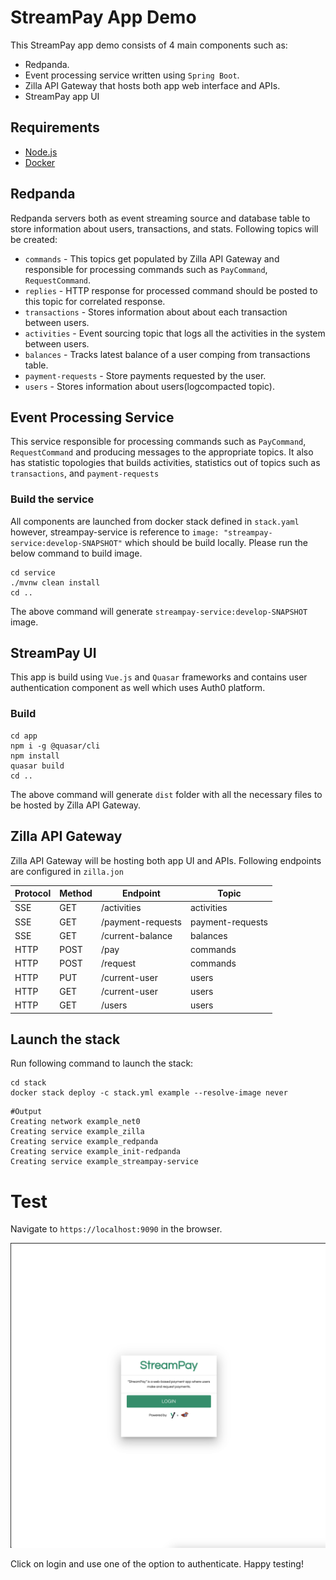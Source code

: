 # StreamPay App Demo
This StreamPay app demo consists of 4 main components such as:

- Redpanda.
- Event processing service written using `Spring Boot`.
- Zilla API Gateway that hosts both app web interface and APIs.
- StreamPay app UI

## Requirements

* [Node.js](http://nodejs.org/)
* [Docker](https://www.docker.com/)


## Redpanda
Redpanda servers both as event streaming source and database table to store information about users, transactions,
and stats. Following topics will be created:
- `commands` - This topics get populated by Zilla API Gateway and responsible for processing commands
such as `PayCommand`, `RequestCommand`.
- `replies` - HTTP response for processed command should be posted to this topic for correlated response.
- `transactions` - Stores information about about each transaction between users.
- `activities` - Event sourcing topic that logs all the activities in the system between users.
- `balances` - Tracks latest balance of a user comping from transactions table.
- `payment-requests` - Store payments requested by the user.
- `users` - Stores information about users(logcompacted topic).

## Event Processing Service
This service responsible for processing commands such as `PayCommand`, `RequestCommand` and producing messages
to the appropriate topics. It also has statistic topologies that builds activities, statistics out of topics such as
`transactions`, and `payment-requests`

### Build the service
All components are launched from docker stack defined in `stack.yaml` however, streampay-service is reference to
`image: "streampay-service:develop-SNAPSHOT"` which should be build locally. Please run the below command to build image.

```shell
cd service
./mvnw clean install
cd ..
```
The above command will generate `streampay-service:develop-SNAPSHOT` image.

## StreamPay UI
This app is build using `Vue.js` and `Quasar` frameworks and contains user authentication component as well
which uses Auth0 platform.

### Build

```shell
cd app
npm i -g @quasar/cli
npm install
quasar build
cd ..
```

The above command will generate `dist` folder with all the necessary files to be hosted by Zilla API Gateway.

## Zilla API Gateway
Zilla API Gateway will be hosting both app UI and APIs. Following endpoints are configured in `zilla.jon`

| Protocol | Method | Endpoint          | Topic            |
|----------|--------|-------------------|------------------|
| SSE      | GET    | /activities       | activities       |
| SSE      | GET    | /payment-requests | payment-requests |
| SSE      | GET    | /current-balance  | balances         |
| HTTP     | POST   | /pay              | commands         |
| HTTP     | POST   | /request          | commands         |
| HTTP     | PUT    | /current-user     | users            |
| HTTP     | GET    | /current-user     | users            |
| HTTP     | GET    | /users            | users            |


## Launch the stack
Run following command to launch the stack:

```shell
cd stack
docker stack deploy -c stack.yml example --resolve-image never
```

```shell
#Output
Creating network example_net0
Creating service example_zilla
Creating service example_redpanda
Creating service example_init-redpanda
Creating service example_streampay-service
```

# Test

Navigate to `https://localhost:9090` in the browser.

![screenshot](./assets/screenshot.png)

Click on login and use one of the option to authenticate. Happy testing!


